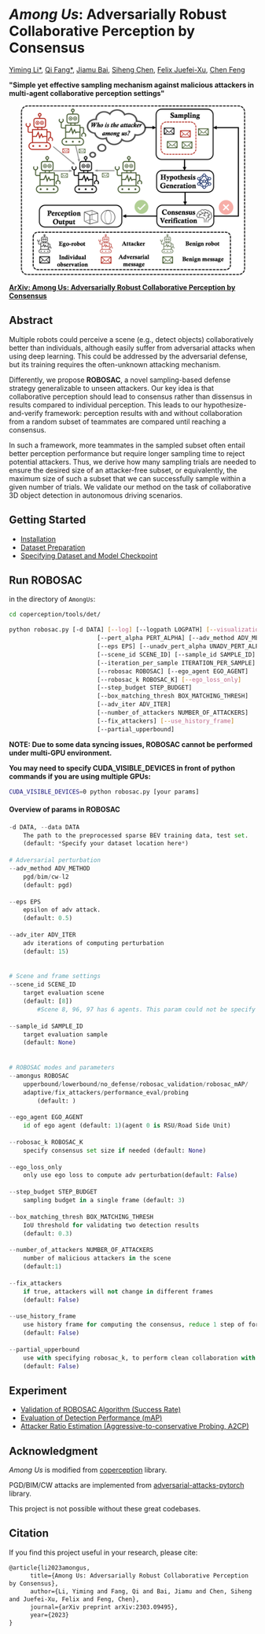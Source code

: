 # *Among Us*: Adversarially Robust Collaborative Perception by Consensus

[Yiming Li*](https://scholar.google.com/citations?user=i_aajNoAAAAJ), [Qi Fang*](https://scholar.google.com/citations?user=LIuiQlkAAAAJ), [Jiamu Bai](https://github.com/jiamubai), [Siheng Chen](https://scholar.google.com/citations?user=W_Q33RMAAAAJ), [Felix Juefei-Xu](https://scholar.google.com/citations?user=dgN8vtwAAAAJ), [Chen Feng](https://scholar.google.com/citations?user=YeG8ZM0AAAAJ)

**"Simple yet effective sampling mechanism against malicious attackers in multi-agent collaborative perception settings"**

<p align="center"><img src='figs/teaser.png' align="center" height="350px"> </p>

[**ArXiv: Among Us: Adversarially Robust Collaborative Perception by Consensus**]()        

## Abstract

Multiple robots could perceive a scene (e.g., detect objects) collaboratively better than individuals, although easily suffer from adversarial attacks when using deep learning. This could be addressed by the adversarial defense, but its training requires the often-unknown attacking mechanism.

Differently, we propose **ROBOSAC**, a novel sampling-based defense strategy generalizable to unseen attackers. Our key idea is that collaborative perception should lead to consensus rather than dissensus in results compared to individual perception. This leads to our hypothesize-and-verify framework: perception results with and without collaboration from a random subset of teammates are compared until reaching a consensus. 

In such a framework, more teammates in the sampled subset often entail better perception performance but require longer sampling time to reject potential attackers. Thus, we derive how many sampling trials are needed to ensure the desired size of an attacker-free subset, or equivalently, the maximum size of such a subset that we can successfully sample within a given number of trials. We validate our method on the task of collaborative 3D object detection in autonomous driving scenarios.



## Getting Started
- [Installation](docs/Installation.md/#installation)
- [Dataset Preparation](docs/Installation.md/#dataset-preparation)
- [Specifying Dataset and Model Checkpoint](docs/Installation.md/#specifying-dataset)



## Run ROBOSAC

in the directory of `AmongUs`:

```bash
cd coperception/tools/det/
```

```bash
python robosac.py [-d DATA] [--log] [--logpath LOGPATH] [--visualization]
                         [--pert_alpha PERT_ALPHA] [--adv_method ADV_METHOD]
                         [--eps EPS] [--unadv_pert_alpha UNADV_PERT_ALPHA]
                         [--scene_id SCENE_ID] [--sample_id SAMPLE_ID]
                         [--iteration_per_sample ITERATION_PER_SAMPLE]
                         [--robosac ROBOSAC] [--ego_agent EGO_AGENT]
                         [--robosac_k ROBOSAC_K] [--ego_loss_only]
                         [--step_budget STEP_BUDGET]
                         [--box_matching_thresh BOX_MATCHING_THRESH]
                         [--adv_iter ADV_ITER]
                         [--number_of_attackers NUMBER_OF_ATTACKERS]
                         [--fix_attackers] [--use_history_frame]
                         [--partial_upperbound]
```

**NOTE: Due to some data syncing issues, ROBOSAC cannot be performed under multi-GPU environment.** 

**You may need to specify CUDA_VISIBLE_DEVICES in front of python commands if you are using multiple GPUs:**

```bash
CUDA_VISIBLE_DEVICES=0 python robosac.py [your params]
```



#### Overview of params in ROBOSAC

```python
-d DATA, --data DATA  
	The path to the preprocessed sparse BEV training data, test set.
	(default: *Specify your dataset location here*)

# Adversarial perturbation
--adv_method ADV_METHOD
	pgd/bim/cw-l2 
	(default: pgd)

--eps EPS             	
	epsilon of adv attack. 
	(default: 0.5)

--adv_iter ADV_ITER   
	adv iterations of computing perturbation 
	(default: 15)

    
# Scene and frame settings    
--scene_id SCENE_ID   
	target evaluation scene 
	(default: [8]) 
    	#Scene 8, 96, 97 has 6 agents. This param could not be specify in commandline, you shall change its default value, e.g. [96]

--sample_id SAMPLE_ID
	target evaluation sample 
	(default: None)

    
# ROBOSAC modes and parameters
--amongus ROBOSAC    
	upperbound/lowerbound/no_defense/robosac_validation/robosac_mAP/
  	adaptive/fix_attackers/performance_eval/probing 
    	(default: )

--ego_agent EGO_AGENT
	id of ego agent (default: 1)(agent 0 is RSU/Road Side Unit)

--robosac_k ROBOSAC_K   
	specify consensus set size if needed (default: None)

--ego_loss_only       
	only use ego loss to compute adv perturbation(default: False)

--step_budget STEP_BUDGET
	sampling budget in a single frame (default: 3)

--box_matching_thresh BOX_MATCHING_THRESH
	IoU threshold for validating two detection results
	(default: 0.3)

--number_of_attackers NUMBER_OF_ATTACKERS
	number of malicious attackers in the scene 
	(default:1)

--fix_attackers       
	if true, attackers will not change in different frames
	(default: False)

--use_history_frame   
	use history frame for computing the consensus, reduce 1 step of forward prop. 
	(default: False)

--partial_upperbound  
	use with specifying robosac_k, to perform clean collaboration with a subset of teammates 
	(default: False)
```

## Experiment
- [Validation of ROBOSAC Algorithm (Success Rate)](docs/Experiment.md/#validation-of-robosac-algorithm-success-rate)
- [Evaluation of Detection Performance (mAP)](docs/Experiment.md/#evaluation-of-detection-performance-map)
- [Attacker Ratio Estimation (Aggressive-to-conservative Probing, A2CP)](docs/Experiment.md/#attacker-ratio-estimation-aggressive-to-conservative-probing-a2cp)



## Acknowledgment  

*Among Us* is modified from [coperception](https://github.com/coperception/coperception) library.

PGD/BIM/CW attacks are implemented from [adversarial-attacks-pytorch](https://github.com/Harry24k/adversarial-attacks-pytorch) library.

This project is not possible without these great codebases.



## Citation

If you find this project useful in your research, please cite:

```
@article{li2023amongus,
      title={Among Us: Adversarially Robust Collaborative Perception by Consensus}, 
      author={Li, Yiming and Fang, Qi and Bai, Jiamu and Chen, Siheng and Juefei-Xu, Felix and Feng, Chen},
      journal={arXiv preprint arXiv:2303.09495},
      year={2023}
}
```

